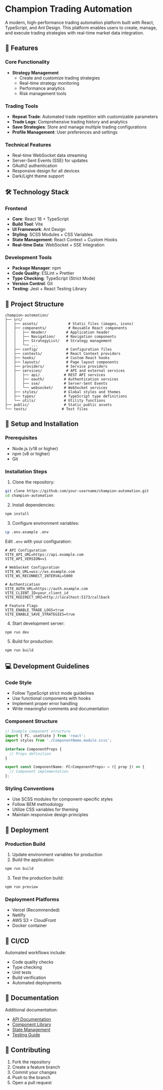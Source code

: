 # Champion Trading Automation

A modern, high-performance trading automation platform built with React, TypeScript, and Ant Design. This platform enables users to create, manage, and execute trading strategies with real-time market data integration.

## 🚀 Features 

### Core Functionality
- **Strategy Management**
  - Create and customize trading strategies
  - Real-time strategy monitoring
  - Performance analytics
  - Risk management tools

### Trading Tools
- **Repeat Trade**: Automated trade repetition with customizable parameters
- **Trade Logs**: Comprehensive trading history and analytics
- **Save Strategies**: Store and manage multiple trading configurations
- **Profile Management**: User preferences and settings

### Technical Features
- Real-time WebSocket data streaming
- Server-Sent Events (SSE) for updates
- OAuth2 authentication
- Responsive design for all devices
- Dark/Light theme support

## 🛠 Technology Stack

### Frontend
- **Core**: React 18 + TypeScript
- **Build Tool**: Vite
- **UI Framework**: Ant Design
- **Styling**: SCSS Modules + CSS Variables
- **State Management**: React Context + Custom Hooks
- **Real-time Data**: WebSocket + SSE Integration

### Development Tools
- **Package Manager**: npm
- **Code Quality**: ESLint + Prettier
- **Type Checking**: TypeScript (Strict Mode)
- **Version Control**: Git
- **Testing**: Jest + React Testing Library

## 📁 Project Structure

```
champion-automation/
├── src/
│   ├── assets/              # Static files (images, icons)
│   ├── components/          # Reusable React components
│   │   ├── Header/         # Application header
│   │   ├── Navigation/     # Navigation components
│   │   ├── StrategyList/   # Strategy management
│   │   └── ...
│   ├── config/             # Configuration files
│   ├── contexts/           # React Context providers
│   ├── hooks/              # Custom React hooks
│   ├── layouts/            # Page layout components
│   ├── providers/          # Service providers
│   ├── services/           # API and external services
│   │   ├── api/           # REST API services
│   │   ├── oauth/         # Authentication services
│   │   ├── sse/           # Server-Sent Events
│   │   └── websocket/     # WebSocket services
│   ├── styles/            # Global styles and themes
│   ├── types/             # TypeScript type definitions
│   └── utils/             # Utility functions
├── public/                # Static public assets
└── tests/                # Test files
```

## 🔧 Setup and Installation

### Prerequisites
- Node.js (v18 or higher)
- npm (v8 or higher)
- Git

### Installation Steps

1. Clone the repository:
```bash
git clone https://github.com/your-username/champion-automation.git
cd champion-automation
```

2. Install dependencies:
```bash
npm install
```

3. Configure environment variables:
```bash
cp .env.example .env
```

Edit `.env` with your configuration:
```env
# API Configuration
VITE_API_URL=https://api.example.com
VITE_API_VERSION=v1

# WebSocket Configuration
VITE_WS_URL=wss://ws.example.com
VITE_WS_RECONNECT_INTERVAL=5000

# Authentication
VITE_AUTH_URL=https://auth.example.com
VITE_CLIENT_ID=your_client_id
VITE_REDIRECT_URI=http://localhost:5173/callback

# Feature Flags
VITE_ENABLE_TRADE_LOGS=true
VITE_ENABLE_SAVE_STRATEGIES=true
```

4. Start development server:
```bash
npm run dev
```

5. Build for production:
```bash
npm run build
```

## 💻 Development Guidelines

### Code Style
- Follow TypeScript strict mode guidelines
- Use functional components with hooks
- Implement proper error handling
- Write meaningful comments and documentation

### Component Structure
```typescript
// Example component structure
import { FC, useState } from 'react';
import styles from './ComponentName.module.scss';

interface ComponentProps {
  // Props definition
}

export const ComponentName: FC<ComponentProps> = ({ prop }) => {
  // Component implementation
};
```

### Styling Conventions
- Use SCSS modules for component-specific styles
- Follow BEM methodology
- Utilize CSS variables for theming
- Maintain responsive design principles

## 🚀 Deployment

### Production Build
1. Update environment variables for production
2. Build the application:
```bash
npm run build
```
3. Test the production build:
```bash
npm run preview
```

### Deployment Platforms
- Vercel (Recommended)
- Netlify
- AWS S3 + CloudFront
- Docker container

## 🔄 CI/CD

Automated workflows include:
- Code quality checks
- Type checking
- Unit tests
- Build verification
- Automated deployments

## 📝 Documentation

Additional documentation:
- [API Documentation](./docs/api.md)
- [Component Library](./docs/components.md)
- [State Management](./docs/state.md)
- [Testing Guide](./docs/testing.md)

## 🤝 Contributing

1. Fork the repository
2. Create a feature branch
3. Commit your changes
4. Push to the branch
5. Open a pull request

